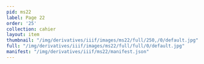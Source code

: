 ```yaml
---
pid: ms22
label: Page 22
order: '25'
collection: cahier
layout: item
thumbnail: "/img/derivatives/iiif/images/ms22/full/250,/0/default.jpg"
full: "/img/derivatives/iiif/images/ms22/full/full/0/default.jpg"
manifest: "/img/derivatives/iiif/ms22/manifest.json"
---
```

